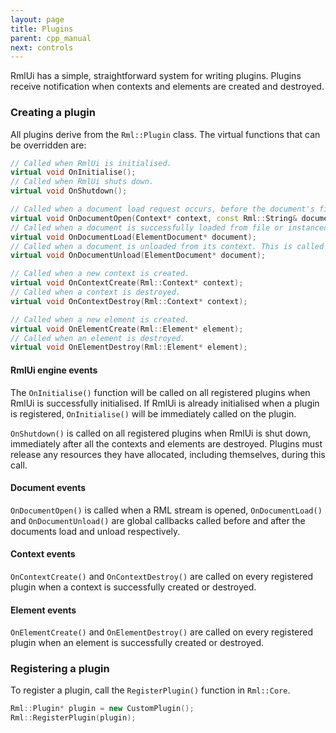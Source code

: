 ```yaml
---
layout: page
title: Plugins
parent: cpp_manual
next: controls
---
```


RmlUi has a simple, straightforward system for writing plugins. Plugins receive notification when contexts and elements are created and destroyed.

### Creating a plugin

All plugins derive from the `Rml::Plugin` class. The virtual functions that can be overridden are:

```cpp
// Called when RmlUi is initialised.
virtual void OnInitialise();
// Called when RmlUi shuts down.
virtual void OnShutdown();

// Called when a document load request occurs, before the document's file is opened.
virtual void OnDocumentOpen(Context* context, const Rml::String& document_path);
// Called when a document is successfully loaded from file or instanced, initialised and added to its context. This is called before the document's 'load' event.
virtual void OnDocumentLoad(ElementDocument* document);
// Called when a document is unloaded from its context. This is called after the document's 'unload' event.
virtual void OnDocumentUnload(ElementDocument* document);

// Called when a new context is created.
virtual void OnContextCreate(Rml::Context* context);
// Called when a context is destroyed.
virtual void OnContextDestroy(Rml::Context* context);

// Called when a new element is created.
virtual void OnElementCreate(Rml::Element* element);
// Called when an element is destroyed.
virtual void OnElementDestroy(Rml::Element* element);
```

#### RmlUi engine events

The `OnInitialise()` function will be called on all registered plugins when RmlUi is successfully initialised. If RmlUi is already initialised when a plugin is registered, `OnInitialise()` will be immediately called on the plugin.

`OnShutdown()` is called on all registered plugins when RmlUi is shut down, immediately after all the contexts and elements are destroyed. Plugins must release any resources they have allocated, including themselves, during this call.

#### Document events

`OnDocumentOpen()` is called when a RML stream is opened, `OnDocumentLoad()` and `OnDocumentUnload()` are global callbacks called before and after the documents load and unload respectively.

#### Context events

`OnContextCreate()` and `OnContextDestroy()` are called on every registered plugin when a context is successfully created or destroyed.

#### Element events

`OnElementCreate()` and `OnElementDestroy()` are called on every registered plugin when an element is successfully created or destroyed.

### Registering a plugin

To register a plugin, call the `RegisterPlugin()` function in `Rml::Core`.

```cpp
Rml::Plugin* plugin = new CustomPlugin();
Rml::RegisterPlugin(plugin);
```